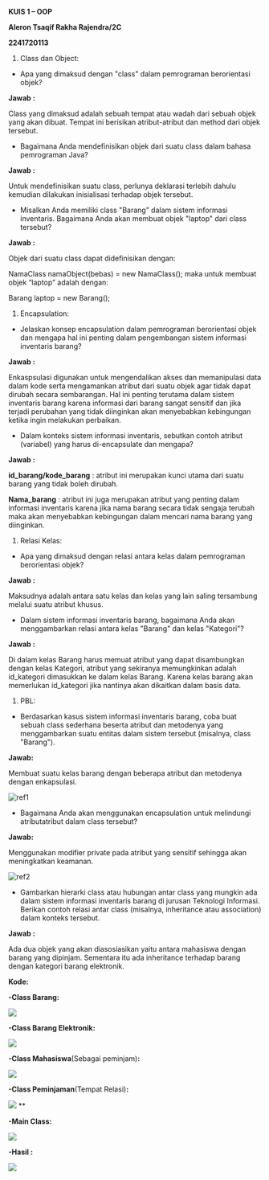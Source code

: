 ﻿**KUIS 1 – OOP**

**Aleron Tsaqif Rakha Rajendra/2C**

**2241720113**

1. Class dan Object:
- Apa yang dimaksud dengan "class" dalam pemrograman berorientasi objek?

**Jawab :** 

Class yang dimaksud adalah sebuah tempat atau wadah dari sebuah objek yang akan dibuat. Tempat ini berisikan atribut-atribut dan method dari objek tersebut.

- Bagaimana Anda mendefinisikan objek dari suatu class dalam bahasa pemrograman Java?

**Jawab :**

Untuk mendefinisikan suatu class, perlunya deklarasi terlebih dahulu kemudian dilakukan inisialisasi terhadap objek tersebut.

- Misalkan Anda memiliki class "Barang" dalam sistem informasi inventaris. Bagaimana Anda akan membuat objek "laptop" dari class tersebut?

**Jawab :**

Objek dari suatu class dapat didefinisikan dengan:

NamaClass namaObject(bebas) = new NamaClass(); maka untuk membuat objek “laptop” adalah dengan:

Barang laptop = new Barang();

1. Encapsulation:
- Jelaskan konsep encapsulation dalam pemrograman berorientasi objek dan mengapa hal ini penting dalam pengembangan sistem informasi inventaris barang?

**Jawab :**

Enkaspsulasi digunakan untuk mengendalikan akses dan memanipulasi data dalam kode serta mengamankan atribut dari suatu objek agar tidak dapat dirubah secara sembarangan. Hal ini penting terutama dalam sistem inventaris barang karena informasi dari barang sangat sensitif dan jika terjadi perubahan yang tidak diinginkan akan menyebabkan kebingungan ketika ingin melakukan perbaikan.

- Dalam konteks sistem informasi inventaris, sebutkan contoh atribut (variabel) yang harus di-encapsulate dan mengapa?

**Jawab :**

**id\_barang/kode\_barang** : atribut ini merupakan kunci utama dari suatu barang yang tidak boleh dirubah.

**Nama\_barang** : atribut ini juga merupakan atribut yang penting dalam informasi inventaris karena jika nama barang secara tidak sengaja terubah maka akan menyebabkan kebingungan dalam mencari nama barang yang diinginkan.

1. Relasi Kelas:
- Apa yang dimaksud dengan relasi antara kelas dalam pemrograman berorientasi objek?

**Jawab :**

Maksudnya adalah antara satu kelas dan kelas yang lain saling tersambung melalui suatu atribut khusus.

- Dalam sistem informasi inventaris barang, bagaimana Anda akan menggambarkan relasi antara kelas "Barang" dan kelas "Kategori"?

**Jawab :**

Di dalam kelas Barang harus memuat atribut yang dapat disambungkan dengan kelas Kategori, atribut yang sekiranya memungkinkan adalah id\_kategori dimasukkan ke dalam kelas Barang. Karena kelas barang akan memerlukan id\_kategori jika nantinya akan dikaitkan dalam basis data.

1. PBL:
- Berdasarkan kasus sistem informasi inventaris barang, coba buat sebuah class sederhana beserta atribut dan metodenya yang menggambarkan suatu entitas dalam sistem tersebut (misalnya, class "Barang").

**Jawab:**

Membuat suatu kelas barang dengan beberapa atribut dan metodenya dengan enkapsulasi.

![ref1]

- Bagaimana Anda akan menggunakan encapsulation untuk melindungi atributatribut dalam class tersebut?

**Jawab:**

Menggunakan modifier private pada atribut yang sensitif sehingga akan meningkatkan keamanan.

![ref2]

- Gambarkan hierarki class atau hubungan antar class yang mungkin ada dalam sistem informasi inventaris barang di jurusan Teknologi Informasi. Berikan contoh relasi antar class (misalnya, inheritance atau association) dalam konteks tersebut.

**Jawab :**

Ada dua objek yang akan diasosiasikan yaitu antara mahasiswa dengan barang yang dipinjam. Sementara itu ada inheritance terhadap barang dengan kategori barang elektronik.

**Kode:**

**-Class Barang:**

![](Aspose.Words.be2765c6-59a9-4687-90c9-b914fa551e41.003.png)

**-Class Barang Elektronik:**

![](Aspose.Words.be2765c6-59a9-4687-90c9-b914fa551e41.004.png)

**-Class Mahasiswa**(Sebagai peminjam)**:**

![](Aspose.Words.be2765c6-59a9-4687-90c9-b914fa551e41.005.png)

**-Class Peminjaman**(Tempat Relasi)**:**

![](Aspose.Words.be2765c6-59a9-4687-90c9-b914fa551e41.006.png)
**


**-Main Class:**

![](Aspose.Words.be2765c6-59a9-4687-90c9-b914fa551e41.007.png)

**-Hasil :**

![](Aspose.Words.be2765c6-59a9-4687-90c9-b914fa551e41.008.png)

[ref1]: Aspose.Words.be2765c6-59a9-4687-90c9-b914fa551e41.001.png
[ref2]: Aspose.Words.be2765c6-59a9-4687-90c9-b914fa551e41.002.png
